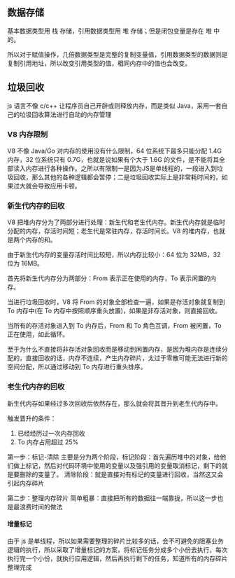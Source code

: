 ## 数据存储

基本数据类型用 栈 存储，引用数据类型用 堆 存储；但是闭包变量是存在 堆 中的。

所以对于赋值操作，几倍数据类型是完整的复制变量值，引用数据类型的数据则是复制引用地址，所以改变引用类型的值，相同内存中的值也会改变。

## 垃圾回收

js 语言不像 c/c++ 让程序员自己开辟或则释放内存，而是类似 Java，采用一套自己的垃圾回收算法进行自动的内存管理

### V8 内存限制

V8 不像 Java/Go 对内存的使用没有什么限制，64 位系统下最多只能分配 1.4G 内存，32 位系统只有 0.7G，也就是说如果有个大于 1.6G 的文件，是不能将其全部读入内存进行各种操作。之所以有限制一是因为JS是单线程的，一段进入到垃圾回收，那么其他的各种逻辑都会暂停；二是垃圾回收实际上是非常耗时间的，如果过大就会导致应用卡顿。

### 新生代内存的回收

V8 把堆内存分为了两部分进行处理：新生代和老生代内存。新生代内存就是临时分配的内存，存活时间短；老生代是常驻内存，存活时间长。V8 的堆内存，也就是两个内存的和。

由于新生代内存的变量存活时间比较短，所以内存比较小：64 位为 32MB，32 位为 16MB。

首先将新生代内存分为两部分：From 表示正在使用的内存，To 表示闲置的内存。

当进行垃圾回收时，V8 将 From 的对象全部检查一遍，如果是存活对象就复制到 To 内存中(在 To 内存中按照顺序重头放置)，如果是非存活对象，则直接回收。

当所有的存活对象进入到 To 内存后，From 和 To 角色互调，From 被闲置，To 正在使用，如此循环。

至于为什么不直接将非存活对象回收而是移动到闲置内存，是因为堆内存是连续分配的，直接回收的话，内存不连续，产生内存碎片，太过于零散可能无法进行新的空间分配，所以通过移动到 To 内存进行重头排序。

### 老生代内存的回收

新生代内存如果经过多次回收后依然存在，那么就会将其晋升到老生代内存中。

触发晋升的条件：
1. 已经经历过一次内存回收
2. To 内存占用超过 25%

第一步：标记-清除
    主要是分为两个阶段，标记阶段：首先遍历堆中的对象，给他们做上标记，然后对代码环境中使用的变量以及强引用的变量取消标记，剩下的就是要删除的变量了。
    清除阶段：就是直接对有标记的变量进行回收，当然这又会引起内存碎片
    
第二步：整理内存碎片
    简单粗暴：直接把所有的数据往一端靠拢，所以这一步也是最浪费时间的做法

#### 增量标记

由于 js 是单线程，所以如果需要整理的碎片比较多的话，会不可避免的阻塞业务逻辑的执行，所以采取了增量标记的方案，将标记任务分成多个小份去执行，每次执行完一个小份，就执行应用逻辑，然后再执行剩下的任务，知道所有的内存碎片整理完成